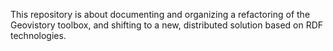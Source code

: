 This repository is about documenting and organizing a refactoring of the Geovistory toolbox, and shifting to a new, distributed solution based on RDF technologies.
